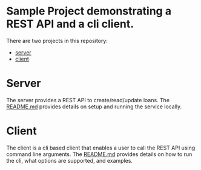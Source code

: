# Sample Project demonstrating a REST API and a cli client.

There are two projects in this repository:
- [server](./server/README.md)
- [client](./client/README.md)

# Server
The server provides a REST API to create/read/update loans. The [README.md](./server/README.md) provides details on setup and running the service locally.

# Client
The client is a cli based client that enables a user to call the REST API using command line arguments. The [README.md](./client/README.md) provides details on how to run the cli, what options are supported, and examples.
